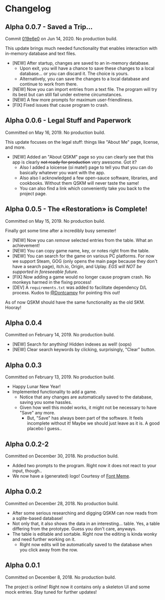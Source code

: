 # Changelog
## Alpha 0.0.7 - Saved a Trip...
Commit [019e6e0](https://github.com/l19980623/QSteamKeyManager/commit/019e6e00580984ae529d89eb81222175ea329dc2) on Jun 14, 2020. No production build.

This update brings much needed functionality that enables interaction with in-memory database and text files.

* [NEW] After startup, changes are saved to an in-memory database.
   * Upon exit, you will have a chance to save these changes to a local database... or you can discard it. The choice is yours.
   * Alternatively, you can save the changes to a local database and continue to work from there. 
* [NEW] Now you can import entries from a text file. The program will try its best but can still fail under extreme circumstances.
* [NEW] A few more prompts for maximum user-friendliness.
* [FIX] Fixed issues that cause program to crash.

## Alpha 0.0.6 - Legal Stuff and Paperwork
Committed on May 16, 2019. No production build.

This update focuses on the legal stuff: things like "About Me" page, license,
and more.

* [NEW] Added an "About QSKM" page so you can clearly see that this app is clearly
~~not ready for production~~ very awesome. Got it?
    * Also I added a loicense (oi mate!) page to tell you that you can do basically
    whatever you want with the app. 
    * Also also I acknowledged a few open-sauce software, libraries, and cookbooks.
    Without them QSKM will never taste the same!
    * You can also find a link which conveniently take you back to the project page.

## Alpha 0.0.5 - The «Restoration» is Complete!
Committed on May 15, 2019. No production build.

Finally got some time after a incredibly busy semester!
* [NEW] Now you can *remove* selected entries from the table. What an achievement!
* [NEW] You can copy game name, key, or notes right from the table.
* [NEW] You can search for the game on various PC platforms. For now we support
Steam, GOG (only opens the main page because they don't have a search page), itch.io, 
Origin, and Uplay. *EGS will NOT be supported in foreseeable future.*
* [FIX] Now adding a game would no longer cause program crash. No monkeys harmed
in the fixing process!
* [DEV] A `requirements.txt` was added to facilitate dependency D/L process. Kudos to
[@Dontcampy](https://github.com/Dontcampy) for pointing this out!

As of now QSKM should have the same functionality as the old SKM. Hooray!

## Alpha 0.0.4
Committed on February 14, 2019. No production build.

* [NEW] Search for anything! Hidden indexes as well! (oops)
* [NEW] Clear search keywords by clicking, surprisingly, "Clear" button.

## Alpha 0.0.3
Committed on February 13, 2019. No production build.

* Happy Lunar New Year!
* Implemented functionality to add a game.
    - Notice that any changes are automatically saved to the database, saving you some hassles.
    - Given how well this model works, it might not be necessary to have "Save" any more.
        - But, "Save" has always been part of the software. It feels incomplete without it! Maybe we should just leave as it is. A good placebo I guess..

## Alpha 0.0.2-2
Committed on December 30, 2018. No production build.

* Added two prompts to the program. Right now it does not react to your input, though..
* We now have a (generated) logo! Courtesy of [Font Meme](https://fontmeme.com/fallout-font/). 

## Alpha 0.0.2
Committed on December 28, 2018. No production build.

* After some serious researching and digging QSKM can now reads from a sqlite-based database! 
* Not only that, it also shows the data in an interesting... table. Yes, a table differing from the prototype. Guess you don't care, anyways.
* The table is editable and sortable. Right now the editing is kinda wonky and need further working on it.
    - Right now edits will be automatically saved to the database when you click away from the row.

## Alpha 0.0.1
Committed on December 8, 2018. No production build.

The project is online! Right now it contains only a skeleton UI and some mock entries. Stay tuned for further updates!

